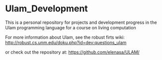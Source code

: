 # Ulam_Development

This is a personal repository for projects and development progress in the Ulam programming language for a course on living computation

For more information about Ulam, see the robust firts wiki:
http://robust.cs.unm.edu/doku.php?id=dev:questions_ulam

or check out the repository at:
https://github.com/elenasa/ULAM/
